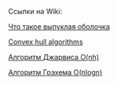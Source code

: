Ссылки на Wiki:

[Что такое выпуклая оболочка](https://ru.wikipedia.org/wiki/Выпуклая_оболочка)

[Convex hull algorithms](https://en.wikipedia.org/wiki/Convex_hull_algorithms)

[Алгоритм Джарвиса O(nh)](https://ru.wikipedia.org/wiki/Алгоритм_Джарвиса)

[Алгоритм Грэхема O(nlogn)](https://ru.wikipedia.org/wiki/Алгоритм_Грэхема)